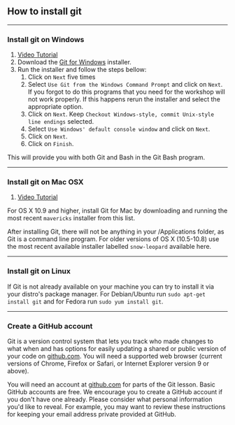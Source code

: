 ## How to install git

---

### Install git on Windows

1. [Video Tutorial][wingit-video]
1. Download the [Git for Windows][wingit] installer.
1. Run the installer and follow the steps bellow:
    1. Click on `Next` five times
    1. Select `Use Git from the Windows Command Prompt` and click on `Next`. If you forgot to do this programs that you need for the workshop will not work properly. If this happens rerun the installer and select the appropriate option.
    1. Click on `Next`. Keep `Checkout Windows-style, commit Unix-style line endings` selected.
    1. Select `Use Windows' default console window` and click on `Next`.
    1. Click on `Next`.
    1. Click on `Finish`.

This will provide you with both Git and Bash in the Git Bash program.

[wingit-video]: https://www.youtube.com/watch?v=339AEqk9c-8
[wingit]: https://git-for-windows.github.io/

---

### Install git on Mac OSX

1. [Video Tutorial][macgit-video]

For OS X 10.9 and higher, install Git for Mac by downloading and running the most 
recent `mavericks` installer from this list. 

After installing Git, 
there will not be anything in your /Applications folder, as Git is a command line program. 
For older versions of OS X (10.5-10.8) use the most recent available installer 
labelled `snow-leopard` available here.

[macgit-video]: https://www.youtube.com/watch?v=9LQhwETCdwY

---

### Install git on Linux

If Git is not already available on your machine you can try to install it via 
your distro's package manager. For Debian/Ubuntu run `sudo apt-get install git` 
and for Fedora run `sudo yum install git`.

---

### Create a GitHub account

Git is a version control system that lets you track who made changes 
to what when and has options for easily updating a shared or public version of your 
code on [github.com][github]. 
You will need a supported web browser (current versions of Chrome, Firefox or Safari, 
or Internet Explorer version 9 or above).

You will need an account at [github.com][github] for parts of the Git lesson. 
Basic GitHub accounts are free. We encourage you to create a GitHub account 
if you don't have one already. Please consider what personal information 
you'd like to reveal. For example, you may want to review these instructions 
for keeping your email address private provided at GitHub.

[github]: https://www.github.com
